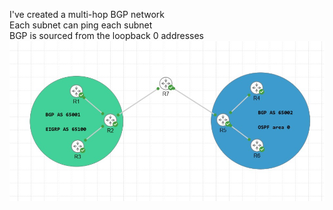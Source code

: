 I've created a multi-hop BGP network \
Each subnet can ping each subnet \
BGP is sourced from the loopback 0 addresses \
![image](https://github.com/BobMMiller/NetworkExamples/blob/main/MultiHopBGP/multihopbgp.jpg)
